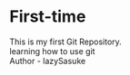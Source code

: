 # First-time
This is my first Git Repository. <br>
learning how to use git <br>
Author - lazySasuke
